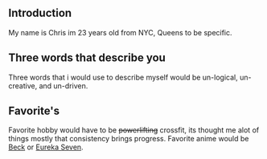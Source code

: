 ## Introduction
My name is Chris im 23 years old from NYC, Queens to be specific. 

## Three words that describe you
Three words that i would use to describe myself would be un-logical, un-creative, and un-driven. 

## Favorite's
Favorite hobby would have to be ~~powerlifting~~ crossfit, its thought me alot of things mostly that consistency brings progress. Favorite anime would be [Beck](https://myanimelist.net/anime/57/Beck) or [Eureka Seven](https://myanimelist.net/anime/237/Eureka_Seven).
